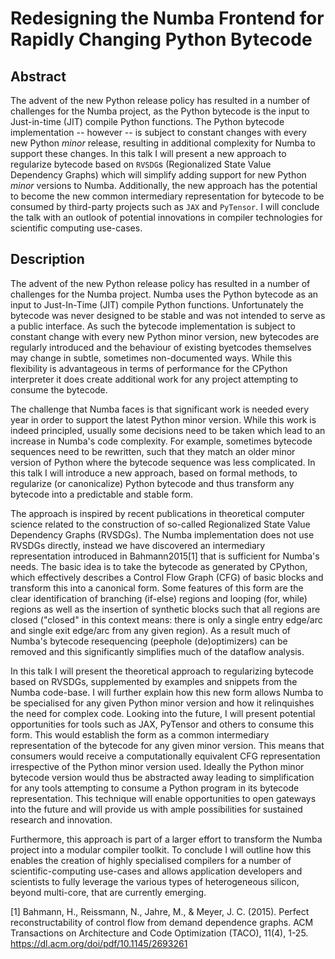 Redesigning the Numba Frontend for Rapidly Changing Python Bytecode
===================================================================

Abstract
--------

The advent of the new Python release policy has resulted in a number of
challenges for the Numba project, as the Python bytecode is the input to
Just-in-time (JIT) compile Python functions. The Python bytecode implementation
-- however -- is subject to constant changes with every new Python _minor_
release, resulting in additional complexity for Numba to support these changes.
In this talk I will present a new approach to regularize bytecode based on
`RVSDG`s (Regionalized State Value Dependency Graphs) which will simplify
adding support for new Python _minor_ versions to Numba. Additionally, the new
approach has the potential to become the new common intermediary representation
for bytecode to be consumed by third-party projects such as `JAX` and
`PyTensor`.  I will conclude the talk with an outlook of potential innovations
in compiler technologies for scientific computing use-cases.

Description
-----------

The advent of the new Python release policy has resulted in a number of
challenges for the Numba project. Numba uses the Python bytecode as an input to
Just-In-Time (JIT) compile Python functions. Unfortunately the bytecode was
never designed to be stable and was not intended to serve as a public
interface. As such the bytecode implementation is subject to constant change
with every new Python minor version, new bytecodes are regularly introduced and
the behaviour of existing byetcodes themselves may change in subtle, sometimes
non-documented ways. While this flexibility is advantageous in terms of
performance for the CPython interpreter it does create additional work for any
project attempting to consume the bytecode.

The challenge that Numba faces is that significant work is needed every year in
order to support the latest Python minor version. While this work is indeed
principled, usually some decisions need to be taken which lead to an increase
in Numba's code complexity. For example, sometimes bytecode sequences need to
be rewritten, such that they match an older minor version of Python where the
bytecode sequence was less complicated. In this talk I will introduce a new
approach, based on formal methods, to regularize (or canonicalize) Python
bytecode and thus transform any bytecode into a predictable and stable form.

The approach is inspired by recent publications in theoretical computer science
related to the construction of so-called Regionalized State Value Dependency
Graphs (RVSDGs). The Numba implementation does not use RVSDGs directly,
instead we have discovered an intermediary representation introduced in
Bahmann2015[1] that is sufficient for Numba's needs. The basic idea is to take
the bytecode as generated by CPython, which effectively describes a Control
Flow Graph (CFG) of basic blocks and transform this into a canonical form. Some
features of this form are the clear identification of branching (if-else)
regions and looping (for, while) regions as well as the insertion of synthetic
blocks such that all regions are closed ("closed" in this context means: there
is only a single entry edge/arc and single exit edge/arc from any given
region). As a result much of Numba's  bytecode resequencing (peephole
(de)optimizers) can be removed and this significantly simplifies much of the
dataflow analysis.

In this talk I will present the theoretical approach to regularizing bytecode
based on RVSDGs, supplemented by examples and snippets from the Numba
code-base.  I will further explain how this new form allows Numba to be
specialised for any given Python minor version and how it relinquishes the need
for complex code. Looking into the future, I will present potential
opportunities for tools such as JAX, PyTensor and others to consume this form.
This would establish the form as a common intermediary representation of the
bytecode for any given minor version.  This means that consumers would receive
a computationally equivalent CFG representation irrespective of the Python
minor version used.  Ideally the Python minor bytecode version would thus be
abstracted away leading to simplification for any tools attempting to consume a
Python program in its bytecode representation.  This technique will enable
opportunities to open gateways into the future and will provide us with ample
possibilities for sustained research and innovation.

Furthermore, this approach is part of a larger effort to transform the Numba
project into a modular compiler toolkit. To conclude I will outline how this
enables the creation of highly specialised compilers for a number of
scientific-computing use-cases and allows application developers and scientists
to fully leverage the various types of heterogeneous silicon, beyond
multi-core, that are currently emerging.


[1] Bahmann, H., Reissmann, N., Jahre, M., & Meyer, J. C. (2015). Perfect
reconstructability of control flow from demand dependence graphs. ACM
Transactions on Architecture and Code Optimization (TACO), 11(4), 1-25.
https://dl.acm.org/doi/pdf/10.1145/2693261

